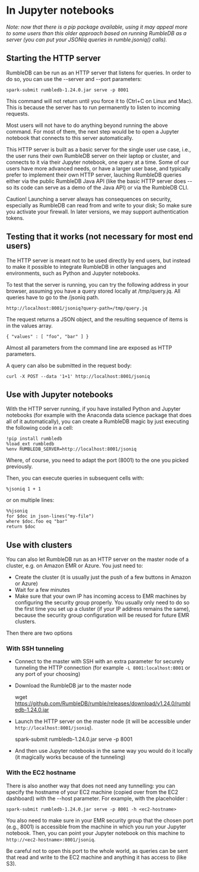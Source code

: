 # In Jupyter notebooks

_Note: now that there is a pip package available, using it may appeal more to some users than this older approach based on running RumbleDB as a server (you can put your JSONiq queries in rumble.jsoniq() calls)._

## Starting the HTTP server

RumbleDB can be run as an HTTP server that listens for queries. In order to do so, you can use the --server and --port parameters:

```
spark-submit rumbledb-1.24.0.jar serve -p 8001
```

This command will not return until you force it to (Ctrl+C on Linux and Mac). This is because the server has to run permanently to listen to incoming requests.

Most users will not have to do anything beyond running the above command. For most of them, the next step would be to open a Jupyter notebook that connects to this server automatically.

This HTTP server is built as a basic server for the single user use case, i.e., the user runs their own RumbleDB server on their laptop or cluster, and connects to it via their Jupyter notebook, one query at a time. Some of our users have more advanced needs, or have a larger user base, and typically prefer to implement their own HTTP server, lauching RumbleDB queries either via the public RumbleDB Java API (like the basic HTTP server does -- so its code can serve as a demo of the Java API) or via the RumbleDB CLI.

Caution! Launching a server always has consequences on security, especially as RumbleDB can read from and write to your disk; So make sure you activate your firewall. In later versions, we may support authentication tokens.

## Testing that it works (not necessary for most end users)

The HTTP server is meant not to be used directly by end users, but instead to make it possible to integrate RumbleDB in other languages and environments, such as Python and Jupyter notebooks.

To test that the server is running, you can try the following address in your browser, assuming you have a query stored locally at /tmp/query.jq. All queries have to go to the /jsoniq path.

```
http://localhost:8001/jsoniq?query-path=/tmp/query.jq
```

The request returns a JSON object, and the resulting sequence of items is in the values array.

```
{ "values" : [ "foo", "bar" ] }
```

Almost all parameters from the command line are exposed as HTTP parameters.

A query can also be submitted in the request body:

```
curl -X POST --data '1+1' http://localhost:8001/jsoniq
```

## Use with Jupyter notebooks

With the HTTP server running, if you have installed Python and Jupyter notebooks (for example with the Anaconda data science package that does all of it automatically), you can create a RumbleDB magic by just executing the following code in a cell:

```
!pip install rumbledb
%load_ext rumbledb
%env RUMBLEDB_SERVER=http://localhost:8001/jsoniq
```

Where, of course, you need to adapt the port (8001) to the one you picked previously.

Then, you can execute queries in subsequent cells with:

```
%jsoniq 1 + 1
```

or on multiple lines:

```
%%jsoniq
for $doc in json-lines("my-file")
where $doc.foo eq "bar"
return $doc

```

## Use with clusters

You can also let RumbleDB run as an HTTP server on the master node of a cluster, e.g. on Amazon EMR or Azure. You just need to:

* Create the cluster (it is usually just the push of a few buttons in Amazon or Azure)
* Wait for a few minutes
* Make sure that your own IP has incoming access to EMR machines by configuring the security group properly. You usually only need to do so the first time you set up a cluster (if your IP address remains the same), because the security group configuration will be reused for future EMR clusters.

Then there are two options

### With SSH tunneling

* Connect to the master with SSH with an extra parameter for securely tunneling the HTTP connection (for example `-L 8001:localhost:8001` or any port of your choosing)
*   Download the RumbleDB jar to the master node

    wget https://github.com/RumbleDB/rumble/releases/download/v1.24.0/rumbledb-1.24.0.jar
*   Launch the HTTP server on the master node (it will be accessible under `http://localhost:8001/jsoniq`).

    spark-submit rumbledb-1.24.0.jar serve -p 8001
* And then use Jupyter notebooks in the same way you would do it locally (it magically works because of the tunneling)

### With the EC2 hostname

There is also another way that does not need any tunnelling: you can specify the hostname of your EC2 machine (copied over from the EC2 dashboard) with the --host parameter. For example, with the placeholder :

```
spark-submit rumbledb-1.24.0.jar serve -p 8001 -h <ec2-hostname>
```

You also need to make sure in your EMR security group that the chosen port (e.g., 8001) is accessible from the machine in which you run your Jupyter notebook. Then, you can point your Jupyter notebook on this machine to `http://<ec2-hostname>:8001/jsoniq`.

Be careful not to open this port to the whole world, as queries can be sent that read and write to the EC2 machine and anything it has access to (like S3).
